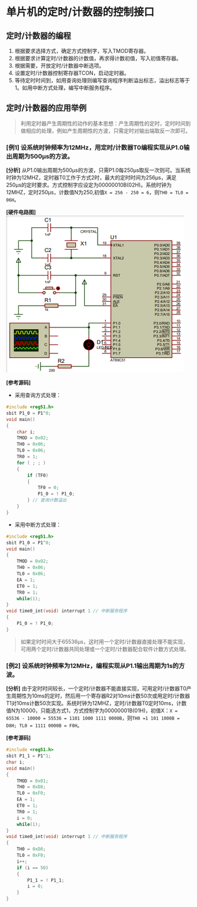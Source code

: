 # 单片机的定时/计数器的控制接口

## 定时/计数器的编程

1. 根据要求选择方式，确定方式控制字，写入TMOD寄存器。
2. 根据要求计算定时/计数器的计数值，再求得计数初值，写入初值寄存器。
3. 根据需要，开放定时/计数器中断选项。
4. 设置定时/计数器控制寄存器TCON，启动定时器。
5. 等待定时时间到，如用查询处理则编写查询程序判断溢出标志，溢出标志等于1。如用中断方式处理，编写中断服务程序。

## 定时/计数器的应用举例

> 利用定时器产生周期性的动作的基本思想：产生周期性的定时，定时时间到做相应的处理，例如产生周期性的方波，只需定时对输出端取反一次即可。

### **[例1]** 设系统时钟频率为12MHz，用定时/计数器T0编程实现从P1.0输出周期为500μs的方波。

**[分析]** 从P1.0输出周期为500μs的方波，只需P1.0每250μs取反一次则可。当系统时钟为12MHZ，定时器T0工作于方式2时，最大的定时时间为256μs，满足250μs的定时要求。方式控制字应设定为00000010B(02H)。系统时钟为12MHZ，定时250μs，计数值N为250,初值`X = 256 - 250 = 6`，则`TH0 = TL0 = 06H`。

**[硬件电路图]** 
![image](./src/8_img_t0.png)

**[参考源码]**

- 采用查询方式处理：
```c
#include <reg51.h>
sbit P1_0 = P1^0;
void main()
{
	char i;
	TMOD = 0x02;
	TH0 = 0x06;
	TL0 = 0x06;
	TR0 = 1;
	for ( ; ; )
	{
		if (TF0)
		{
			TF0 = 0;
			P1_0 = ! P1_0;
		} // 查询计数溢出
	}
}
```

- 采用中断方式处理：
```c
#include <reg51.h>
sbit P1_0 = P1^0;
void main()
{
	TMOD = 0x02;
	TH0 = 0x06;
	TL0 = 0x06;
    EA = 1;
	ET0 = 1;
    TR0 = 1;
	while(1);
}
void time0_int(void) interrupt 1 // 中断服务程序
{
    P1_0 = ! P1_0;
}
```


> 如果定时时间大于65536μs，这时用一个定时/计数器直接处理不能实现，可用两个定时/计数器共同处理或一个定时/计数器配合软件计数方式处理。

### [例2] 设系统时钟频率为12MHz，编程实现从P1.1输出周期为1s的方波。

**[分析]** 由于定时时间较长，一个定时/计数器不能直接实现，可用定时/计数器T0产生周期性为10ms的定时，然后用一个寄存器R2对10ms计数50次或用定时/计数器T1对10ms计数50次实现。系统时钟为12MHZ，定时/计数器T0定时10ms，计数值N为10000，只能选方式1，方式控制字为00000001B(01H)，初值X：`X = 65536 - 10000 = 55536 = 1101 1000 1111 0000B`，则`TH0 =1 101 1000B = D8H; TL0 = 1111 0000B = F0H`。

**[参考源码]**

```c
#include <reg51.h>
sbit P1_1 = P1^1;
char i;
void main()
{
    TMOD = 0x01;
    TH0 = 0xD8;
    TL0 = 0xF0;
    EA = 1;
    ET0 = 1;
    TR0 = 1;
    i = 0;
    while(1);
}
void time0_int(void) interrupt 1 // 中断服务程序
{
    TH0 = 0xD8;
    TL0 = 0xF0;
    i++;
    if (i == 50)
    {
        P1_1 = ! P1_1;
        i = 0;
    }
}
```


